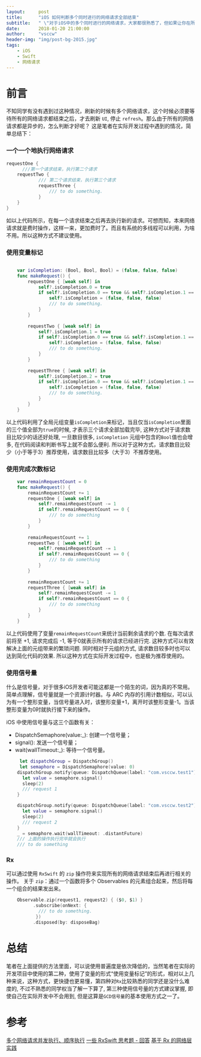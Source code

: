 ```yaml
---
layout:     post
title:      "iOS 如何判断多个同时进行的网络请求全部结束"
subtitle:   " \"对于iOS中的多个同时进行的网络请求，大家都很熟悉了，但如果让你在所有的请求结束之后再去刷新UI呢？\""
date:       2018-01-20 21:00:00
author:     "vsccw"
header-img: "img/post-bg-2015.jpg"
tags:
    - iOS
    - Swift
    - 网络请求
---
```


# 前言
不知同学有没有遇到过这种情况，刷新的时候有多个网络请求，这个时候必须要等待所有的网络请求都结束之后，才去刷新 `UI`, 停止 `refresh`。那么由于所有的网络请求都是异步的，怎么判断才好呢？
这是笔者在实际开发过程中遇到的情况，简单总结下：

### 一个一个地执行网络请求
```swift
requestOne {
	  ///第一个请求结束，执行第二个请求
    requestTwo {
    		/// 第二个请求结束，执行第三个请求
    		requestThree {
    			/// to do something.
    		}
    }
}
```
如以上代码所示，在每一个请求结束之后再去执行新的请求。可想而知，本来网络请求就是费时操作，这样一来，更加费时了。而且有系统的多线程可以利用，为啥不用。所以这种方式不建议使用。

### 使用变量标记

```swift

	var isCompletion: (Bool, Bool, Bool) = (false, false, false)
    func makeRequest() {
        requestOne { [weak self] in
            self?.isCompletion.0 = true
            if self?.isCompletion.0 == true && self?.isCompletion.1 == true && self?.isCompletion.2 == true {
                self?.isCompletion = (false, false, false)
                /// to do something.
            }
        }
        
        requestTwo { [weak self] in
            self?.isCompletion.1 = true
            if self?.isCompletion.0 == true && self?.isCompletion.1 == true && self?.isCompletion.2 == true {
                self?.isCompletion = (false, false, false)
                /// to do something.
            }
        }
        
        requestThree { [weak self] in
            self?.isCompletion.2 = true
            if self?.isCompletion.0 == true && self?.isCompletion.1 == true && self?.isCompletion.2 == true {
                self?.isCompletion = (false, false, false)
                /// to do something.
            }
        }
    }
```
以上代码利用了全局元组变量`isCompletion`来标记，当且仅当`isCompletion`里面的三个值全部为`true`的时候, 才表示三个请求全部加载完毕, 这种方式对于请求数目比较少的话还好处理, 一旦数目很多, `isCompletion` 元组中包含的`Bool`值也会增多, 在代码阅读和判断书写上就不会那么便利. 所以对于这种方式，请求数目比较少（小于等于3）推荐使用，请求数目比较多（大于3）不推荐使用。

### 使用完成次数标记
```swift
	var remainRequestCount = 0
    func makeRequest() {
        remainRequestCount += 1
        requestOne { [weak self] in
            self?.remainRequestCount -= 1
            if self?.remainRequestCount == 0 {
                /// to do something
            }
        }
        
        remainRequestCount += 1
        requestTwo { [weak self] in
            self?.remainRequestCount -= 1
            if self?.remainRequestCount == 0 {
                /// to do something
            }
        }
        
        remainRequestCount += 1
        requestThree { [weak self] in
            self?.remainRequestCount -= 1
            if self?.remainRequestCount == 0 {
                /// to do something
            }
        }
    }

```
以上代码使用了变量`remainRequestCount`来统计当前剩余请求的个数. 在每次请求前将至 +1, 请求完成后 -1, 等于0就表示所有的请求已经进行完. 这种方式可以有效解决上面的元组带来的繁琐问题. 同时相对于元组的方式, 请求数目较多时也可以达到简化代码的效果. 所以这种方式在实际开发过程中，也是极为推荐使用的。
### 使用信号量
什么是信号量，对于很多iOS开发者可能这都是一个陌生的词，因为真的不常用。简单点理解，信号量就是一个资源计时器。与 ARC 内存的引用计数相似，可以认为有一个整形变量，当信号量进入时，该整形变量+1，离开时该整形变量-1。当该整形变量为0时就执行接下来的操作。

iOS 中使用信号量与这三个函数有关：
- DispatchSemaphore(value:_): 创建一个信号量；
- signal(): 发送一个信号量；
- wait(wallTimeout:_): 等待一个信号量。

```swift
	 let dispatchGroup = DispatchGroup()
	 let semaphore = DispatchSemaphore(value: 0)
    dispatchGroup.notify(queue: DispatchQueue(label: "com.vsccw.test1")) {
      let value = semaphore.signal()
      sleep(2)
      /// request 1
    }

    dispatchGroup.notify(queue: DispatchQueue(label: "com.vsccw.test2")) {
      let value = semaphore.signal()
      sleep(2)
      /// request 2
    }
    _ = semaphore.wait(wallTimeout: .distantFuture)
    /// 上面的操作执行完毕就会执行
    /// to do something
```
### Rx
可以通过使用 `RxSwift` 的 `zip` 操作符来实现所有的网络请求结束后再进行相关的操作。
关于 `zip`：通过一个函数将多个 Observables 的元素组合起来，然后将每一个组合的结果发出来。

```swift
	Observable.zip(request1, request2) { ($0, $1) }
          .subscribe(onNext: { 
          	/// to do something.
           })
          .disposed(by: disposeBag)
```

# 总结
笔者在上面提供的方法里面，可以说使用普遍度是依次降低的，当然笔者在实际的开发项目中使用的第二种，使用了变量的形式“使用变量标记”的形式，相对以上几种来说，这种方式，更快捷也更易懂，第四种对`Rx`比较熟悉的同学还是没什么难度的, 不过不熟悉的同学权当了解一下算了, 第三种使用信号量的方式建议掌握, 即使自己在实际开发中不会用到, 但是这算是`GCD信号量`的基本使用方式之一了。

# 参考

[多个网络请求并发执行、顺序执行](https://www.jianshu.com/p/56313152e87e)
[一些 RxSwift 思考题 - 回答](https://blog.dianqk.org/2017/04/03/rxswift-answer/)
[基于 Rx 的网络层实践](https://xiaozhuanlan.com/topic/2380179546)



